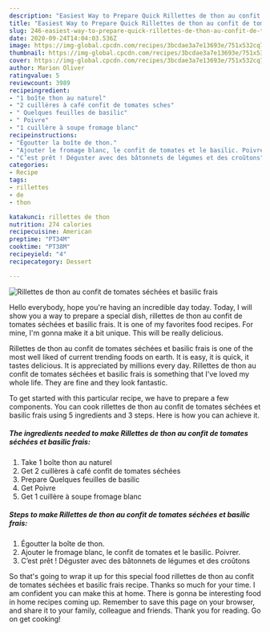 ```yaml
---
description: "Easiest Way to Prepare Quick Rillettes de thon au confit de tomates séchées et basilic frais"
title: "Easiest Way to Prepare Quick Rillettes de thon au confit de tomates séchées et basilic frais"
slug: 246-easiest-way-to-prepare-quick-rillettes-de-thon-au-confit-de-tomates-sechees-et-basilic-frais
date: 2020-09-24T14:04:03.536Z
image: https://img-global.cpcdn.com/recipes/3bcdae3a7e13693e/751x532cq70/rillettes-de-thon-au-confit-de-tomates-sechees-et-basilic-frais-photo-principale-de-la-recette.jpg
thumbnail: https://img-global.cpcdn.com/recipes/3bcdae3a7e13693e/751x532cq70/rillettes-de-thon-au-confit-de-tomates-sechees-et-basilic-frais-photo-principale-de-la-recette.jpg
cover: https://img-global.cpcdn.com/recipes/3bcdae3a7e13693e/751x532cq70/rillettes-de-thon-au-confit-de-tomates-sechees-et-basilic-frais-photo-principale-de-la-recette.jpg
author: Marion Oliver
ratingvalue: 5
reviewcount: 3989
recipeingredient:
- "1 boîte thon au naturel"
- "2 cuillères à café confit de tomates sches"
- " Quelques feuilles de basilic"
- " Poivre"
- "1 cuillère à soupe fromage blanc"
recipeinstructions:
- "Égoutter la boîte de thon."
- "Ajouter le fromage blanc, le confit de tomates et le basilic. Poivrer."
- "C’est prêt ! Déguster avec des bâtonnets de légumes et des croûtons"
categories:
- Recipe
tags:
- rillettes
- de
- thon

katakunci: rillettes de thon 
nutrition: 274 calories
recipecuisine: American
preptime: "PT34M"
cooktime: "PT38M"
recipeyield: "4"
recipecategory: Dessert

---
```



![Rillettes de thon au confit de tomates séchées et basilic frais](https://img-global.cpcdn.com/recipes/3bcdae3a7e13693e/751x532cq70/rillettes-de-thon-au-confit-de-tomates-sechees-et-basilic-frais-photo-principale-de-la-recette.jpg)

Hello everybody, hope you're having an incredible day today. Today, I will show you a way to prepare a special dish, rillettes de thon au confit de tomates séchées et basilic frais. It is one of my favorites food recipes. For mine, I'm gonna make it a bit unique. This will be really delicious.

Rillettes de thon au confit de tomates séchées et basilic frais is one of the most well liked of current trending foods on earth. It is easy, it is quick, it tastes delicious. It is appreciated by millions every day. Rillettes de thon au confit de tomates séchées et basilic frais is something that I've loved my whole life. They are fine and they look fantastic.




To get started with this particular recipe, we have to prepare a few components. You can cook rillettes de thon au confit de tomates séchées et basilic frais using 5 ingredients and 3 steps. Here is how you can achieve it.

<!--inarticleads1-->

##### The ingredients needed to make Rillettes de thon au confit de tomates séchées et basilic frais:

1. Take 1 boîte thon au naturel
1. Get 2 cuillères à café confit de tomates séchées
1. Prepare  Quelques feuilles de basilic
1. Get  Poivre
1. Get 1 cuillère à soupe fromage blanc




<!--inarticleads2-->

##### Steps to make Rillettes de thon au confit de tomates séchées et basilic frais:

1. Égoutter la boîte de thon.
1. Ajouter le fromage blanc, le confit de tomates et le basilic. Poivrer.
1. C’est prêt ! Déguster avec des bâtonnets de légumes et des croûtons




So that's going to wrap it up for this special food rillettes de thon au confit de tomates séchées et basilic frais recipe. Thanks so much for your time. I am confident you can make this at home. There is gonna be interesting food in home recipes coming up. Remember to save this page on your browser, and share it to your family, colleague and friends. Thank you for reading. Go on get cooking!
